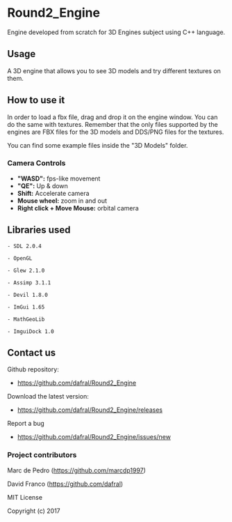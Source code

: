 # Round2_Engine

Engine developed from scratch for 3D Engines subject using C++ language. 


## Usage
A 3D engine that allows you to see 3D models and try different textures on them. 


## How to use it
In order to load a fbx file, drag and drop it on the engine window. You can do the same with textures. Remember that the only files supported by the engines are FBX files for the 3D models and DDS/PNG files for the textures.

You can find some example files inside the "3D Models" folder.


### Camera Controls 
- **"WASD":** fps-like movement
- **"QE":** Up & down
- **Shift:** Accelerate camera
- **Mouse wheel:** zoom in and out
- **Right click + Move Mouse:** orbital camera


## Libraries used
	- SDL 2.0.4

	- OpenGL 

	- Glew 2.1.0

	- Assimp 3.1.1

	- Devil 1.8.0

	- ImGui 1.65 
	
	- MathGeoLib 
	
	- ImguiDock 1.0


## Contact us
Github repository:

- https://github.com/dafral/Round2_Engine

Download the latest version:

- https://github.com/dafral/Round2_Engine/releases

Report a bug

- https://github.com/dafral/Round2_Engine/issues/new

### Project contributors
Marc de Pedro (https://github.com/marcdp1997)

David Franco (https://github.com/dafral)




MIT License

Copyright (c) 2017 
